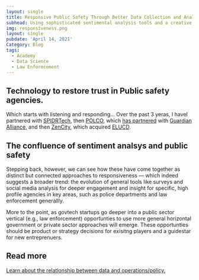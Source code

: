 ```yaml
---
layout: single
title: Responsive Public Safety Through Better Data Collection and Analysis
subhead: Using sophisticated sentimental analysis tools and a creative set of approaches, these companies are changing the way many law enforcement agencies work — through better data
img: responsiveness.png
layout: single
pubdate: 'April 14, 2021'
Category: Blog
tags:
  - Academy
  - Data Science
  - Law Enformcement
---
```

## Technology to restore trust in Public safety agencies.

Which starts with listening and responding... Over the past 3 yeras, I haveI partnered with [SPIDRTech](https://spidrtech.com), then [POLCO](https://polco.us), which [has partnered](https://blog.polco.us/polco-guardian-alliance-technologies-announce-partnership) with [Guardian Alliance](https://guardianalliancetechnologies.com/), and then [ZenCity](https://zencity.io), which acquired [ELUCD](https://ELUCD.com). 

## The confluence of sentiment analsys and public safety
Stepping back, however, we can see how these have come together as distinct but connected approaches to responsiveness — which indeed suggests a broader trend: the evolution of general tools like surveys and social media analysis for deeper engagement and insight for specific, high profile agencies in key areas, such as police departments and law enforcement generallly.

More to the point, as govtech startups  go deeper into a public sector vertical (e.g., law enforcement) opportunties to use more general horizontal government or private sector approaches will emerge. These opportunties should be product or strategy decisions for exisitng players and a guidestar for new entreprenuers. 

## Read more
[Learn about the relationship between data and operations/policy.](httsp://abhinemani.com/lessons/03-data-policy.html)
